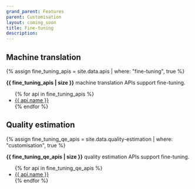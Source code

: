 ```yaml
---
grand_parent: Features
parent: Customisation
layout: coming_soon
title: Fine-tuning
description:
---
```


## Machine translation
{% assign fine_tuning_apis = site.data.apis | where: "fine-tuning", true %}
<summary>
  <strong>{{ fine_tuning_apis | size }}</strong> machine translation APIs support fine-tuning.
</summary>
<ul>
  {% for api in fine_tuning_apis %}
    <li>
    <a href="/{{ api.id }}">
        {{ api.name }}
    </a>
    </li>
  {% endfor %}
</ul>

## Quality estimation
{% assign fine_tuning_qe_apis = site.data.quality-estimation | where: "customisation", true %}
<summary>
  <strong>{{ fine_tuning_qe_apis | size }}</strong> quality estimation APIs support fine-tuning.
</summary>
<ul>
  {% for api in fine_tuning_qe_apis %}
    <li>
    <a href="/{{ api.id }}">
        {{ api.name }}
    </a>
    </li>
  {% endfor %}
</ul>